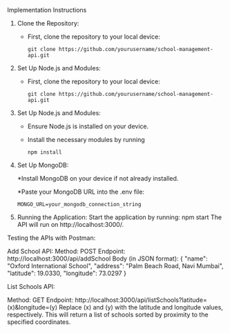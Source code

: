 Implementation Instructions

1. Clone the Repository:
   * First, clone the repository to your local device:

         git clone https://github.com/yourusername/school-management-api.git

1. Set Up Node.js and Modules:
   * First, clone the repository to your local device:

         git clone https://github.com/yourusername/school-management-api.git

2. Set Up Node.js and Modules:
   * Ensure Node.js is installed on your device.
   * Install the necessary modules by running
   
         npm install

4. Set Up MongoDB:

   *Install MongoDB on your device if not already installed.
   
   *Paste your MongoDB URL into the .env file:
  
       MONGO_URL=your_mongodb_connection_string

5. Running the Application:
Start the application by running:
npm start
The API will run on http://localhost:3000/.

Testing the APIs with Postman:

Add School API:
Method: POST
Endpoint: http://localhost:3000/api/addSchool
Body (in JSON format):
{
  "name": "Oxford International School",
  "address": "Palm Beach Road, Navi Mumbai",
  "latitude": 19.0330,
  "longitude": 73.0297
}

List Schools API:

Method: GET
Endpoint: http://localhost:3000/api/listSchools?latitude=(x)&longitude=(y)
Replace (x) and (y) with the latitude and longitude values, respectively.
This will return a list of schools sorted by proximity to the specified coordinates.

